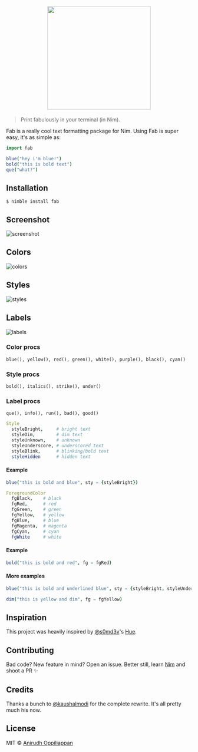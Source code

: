 <h1 align="center">
  <img src="https://x.icyphox.sh/cvqaU.png" width="280">
</h1>

> Print fabulously in your terminal (in Nim).

Fab is a really cool text formatting package for Nim. Using Fab is super easy, it's as simple as:
```Nim
import fab

blue("hey i'm blue!")
bold("this is bold text")
que("what?")
```

## Installation
```console
$ nimble install fab
```

## Screenshot
![screenshot](https://0x0.st/swP6.png)

## Colors
![colors](https://0x0.st/swPI.png)

## Styles
![styles](https://0x0.st/swPl.png)

## Labels
![labels](https://0x0.st/swP0.png)

### Color procs
```
blue(), yellow(), red(), green(), white(), purple(), black(), cyan()
```

### Style procs
```
bold(), italics(), strike(), under()
```

### Label procs
```
que(), info(), run(), bad(), good()
```

```nim
Style
  styleBright,     # bright text
  styleDim,        # dim text
  styleUnknown,    # unknown
  styleUnderscore, # underscored text
  styleBlink,      # blinking/bold text
  styleHidden      # hidden text
```

#### Example
```nim
blue("this is bold and blue", sty = {styleBright})
```

```nim
ForegroundColor
  fgBlack,    # black
  fgRed,      # red
  fgGreen,    # green
  fgYellow,   # yellow
  fgBlue,     # blue
  fgMagenta,  # magenta
  fgCyan,     # cyan
  fgWhite     # white
```

#### Example
```nim
bold("this is bold and red", fg = fgRed)
```

#### More examples
```nim
blue("this is bold and underlined blue", sty = {styleBright, styleUnderscore}, nl = false) # no newline

dim("this is yellow and dim", fg = fgYellow)
```

## Inspiration
This project was heavily inspired by [@s0md3v](https://github.com/s0me3v)'s [Hue](https://github.com/s0md3v/hue).

## Contributing
Bad code? New feature in mind? Open an issue. Better still, learn [Nim](https://nim-lang.org/documentation.html) and shoot a PR :sparkles:

## Credits
Thanks a bunch to [@kaushalmodi](https://github.com/kaushalmodi) for the complete rewrite. It's all pretty much his now.

## License
MIT © [Anirudh Oppiliappan](https://icyphox.sh)
